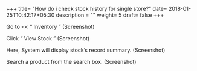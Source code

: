 +++
title= "How do i check stock history for single store?"
date= 2018-01-25T10:42:17+05:30
description = ""
weight= 5
draft= false
+++



Go to << “ Inventory ”
(Screenshot)

Click “ View Stock ”
(Screenshot)

Here, System will display stock’s record summary.
(Screenshot)

Search a product from the search box.
(Screenshot)
